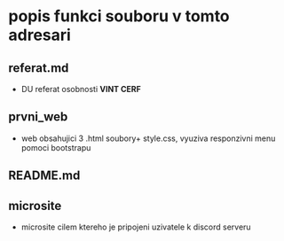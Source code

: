 # popis funkci souboru v tomto adresari 

## referat.md
- DU referat osobnosti **VINT CERF** 

## prvni_web 
- web obsahujici 3 .html soubory+ style.css, vyuziva responzivni menu pomoci bootstrapu

## README.md 

## microsite 
- microsite cilem ktereho je pripojeni uzivatele k discord serveru 
